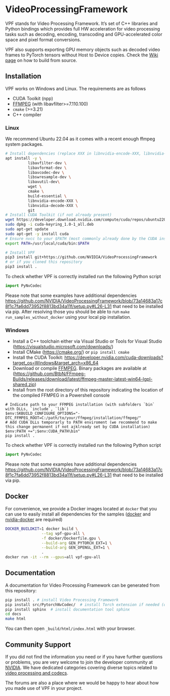 # VideoProcessingFramework

VPF stands for Video Processing Framework. It’s set of C++ libraries and Python bindings which provides full HW acceleration for video processing tasks such as decoding, encoding, transcoding and GPU-accelerated color space and pixel format conversions.

VPF also supports exporting GPU memory objects such as decoded video frames to PyTorch tensors without Host to Device copies. Check the [Wiki page](https://github.com/NVIDIA/VideoProcessingFramework/wiki/Building-from-source) on how to build from source.

## Installation

VPF works on Windows and Linux. The requirements are as follows

- CUDA Toolkit (npp)
- [FFMPEG](https://github.com/FFmpeg/FFmpeg/) (with libavfilter>=7.110.100)
- `cmake` (>=3.21)
- C++ compiler

### Linux

We recommend Ubuntu 22.04 as it comes with a recent enough ffmpeg system packages.
```bash
# Install dependencies (replace XXX in libnvidia-encode-XXX, libnvidia-decode-XXX with the your driver version)
apt install -y \
          libavfilter-dev \
          libavformat-dev \
          libavcodec-dev \
          libswresample-dev \
          libavutil-dev\
          wget \
          cmake \
          build-essential \
          libnvidia-encode-XXX \
          libnvidia-decode-XXX \
          git
# Install CUDA Toolkit (if not already present)
wget https://developer.download.nvidia.com/compute/cuda/repos/ubuntu2204/x86_64/cuda-keyring_1.0-1_all.deb
sudo dpkg -i cuda-keyring_1.0-1_all.deb
sudo apt-get update
sudo apt-get -y install cuda
# Ensure nvcc to your $PATH (most commonly already done by the CUDA installation)
export PATH=/usr/local/cuda/bin:$PATH

# Install VPF
pip3 install git+https://github.com/NVIDIA/VideoProcessingFramework
# or if you cloned this repository
pip3 install .
```

To check whether VPF is correctly installed run the following Python script
```python
import PyNvCodec
```
Please note that some examples have additional dependencies https://github.com/NVIDIA/VideoProcessingFramework/blob/73a14683a17c8f1c7fa6dd73952f8813bd34a11f/setup.py#L26-L31
that need to be installed via pip.
After resolving those you should be able to run `make run_samples_without_docker` using your local pip installation.

### Windows

- Install a C++ toolchain either via Visual Studio or Tools for Visual Studio (https://visualstudio.microsoft.com/downloads/)
- Install CMake (https://cmake.org/) or `pip install cmake`
- Install the CUDA Toolkit: https://developer.nvidia.com/cuda-downloads?target_os=Windows&target_arch=x86_64
- Download or compile [FFMPEG](https://github.com/FFmpeg/FFmpeg/). Binary packages are available at (https://github.com/BtbN/FFmpeg-Builds/releases/download/latest/ffmpeg-master-latest-win64-lgpl-shared.zip)
- Install from the root directory of this repository indicating the location of the compiled FFMPEG in a Powershell console
```
# Indicate path to your FFMPEG installation (with subfolders `bin` with DLLs, `include`, `lib`)
$env:SKBUILD_CONFIGURE_OPTIONS="-DTC_FFMPEG_ROOT=C:/path/to/your/ffmpeg/installation/ffmpeg/" 
# Add CUDA DLLs temporarly to PATH enviroment (we recommend to make this change permanent if not ajklready set by CUDA installation)
$env:PATH +=";$env:CUDA_PATH\bin"
pip install .
```
To check whether VPF is correctly installed run the following Python script
```python
import PyNvCodec
```
Please note that some examples have additional dependencies https://github.com/NVIDIA/VideoProcessingFramework/blob/73a14683a17c8f1c7fa6dd73952f8813bd34a11f/setup.py#L26-L31
that need to be installed via pip.

## Docker

For convenience, we provide a Docker images located at `docker` that you can use to easily install all dependencies for
the samples ([docker](https://docs.docker.com/engine/install/ubuntu/) and [nvidia-docker](https://docs.nvidia.com/datacenter/cloud-native/container-toolkit/install-guide.html)
are required)


```bash
DOCKER_BUILDKIT=1 docker build \
                --tag vpf-gpu-all \
                -f docker/Dockerfile.gpu \
                --build-arg GEN_PYTORCH_EXT=1 \
                --build-arg GEN_OPENGL_EXT=1 \
                .
docker run -it --rm --gpus=all vpf-gpu-all
```

## Documentation

A documentation for Video Processing Framework can be generated from this repository:
```bash
pip install . # install Video Processing Framework
pip install src/PytorchNvCodec/  # install Torch extension if needed (optional), requires "torch" to be installed before
pip install sphinx  # install documentation tool sphinx
cd docs
make html
```
You can then open `_build/html/index.html` with your browser.

## Community Support
If you did not find the information you need or if you have further questions or problems, you are very welcome to join the developer community at [NVIDIA](https://forums.developer.nvidia.com/categories). We have dedicated categories covering diverse topics related to [video processing and codecs](https://forums.developer.nvidia.com/c/gaming-and-visualization-technologies/visualization/video-processing-optical-flow/189).

The forums are also a place where we would be happy to hear about how you made use of VPF in your project.
